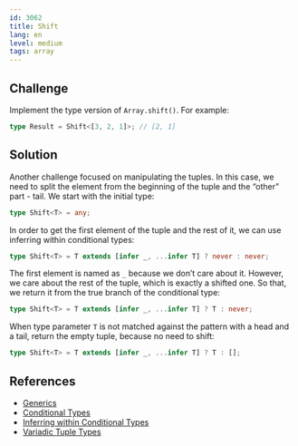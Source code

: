 ```yaml
---
id: 3062
title: Shift
lang: en
level: medium
tags: array
---
```


## Challenge

Implement the type version of `Array.shift()`.
For example:

```typescript
type Result = Shift<[3, 2, 1]>; // [2, 1]
```

## Solution

Another challenge focused on manipulating the tuples.
In this case, we need to split the element from the beginning of the tuple and the “other” part - tail.
We start with the initial type:

```typescript
type Shift<T> = any;
```

In order to get the first element of the tuple and the rest of it, we can use inferring within conditional types:

```typescript
type Shift<T> = T extends [infer _, ...infer T] ? never : never;
```

The first element is named as `_` because we don’t care about it.
However, we care about the rest of the tuple, which is exactly a shifted one.
So that, we return it from the true branch of the conditional type:

```typescript
type Shift<T> = T extends [infer _, ...infer T] ? T : never;
```

When type parameter `T` is not matched against the pattern with a head and a tail, return the empty tuple, because no need to shift:

```typescript
type Shift<T> = T extends [infer _, ...infer T] ? T : [];
```

## References

- [Generics](https://www.typescriptlang.org/docs/handbook/2/generics.html)
- [Conditional Types](https://www.typescriptlang.org/docs/handbook/2/conditional-types.html)
- [Inferring within Conditional Types](https://www.typescriptlang.org/docs/handbook/2/conditional-types.html#inferring-within-conditional-types)
- [Variadic Tuple Types](https://www.typescriptlang.org/docs/handbook/release-notes/typescript-4-0.html#variadic-tuple-types)
